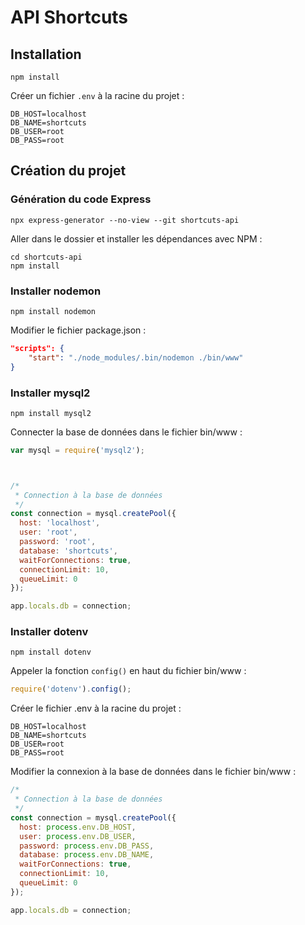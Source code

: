 # API Shortcuts

## Installation

```shell
npm install
```

Créer un fichier `.env` à la racine du projet :

```dotenv
DB_HOST=localhost
DB_NAME=shortcuts
DB_USER=root
DB_PASS=root
```

## Création du projet

### Génération du code Express

```shell
npx express-generator --no-view --git shortcuts-api
```

Aller dans le dossier et installer les dépendances avec NPM :

```shell
cd shortcuts-api
npm install
```

### Installer nodemon

```shell
npm install nodemon
```

Modifier le fichier package.json :

```json
"scripts": {
    "start": "./node_modules/.bin/nodemon ./bin/www"
}
```

### Installer mysql2

```shell
npm install mysql2
```

Connecter la base de données dans le fichier bin/www :

```javascript
var mysql = require('mysql2');



/*
 * Connection à la base de données
 */
const connection = mysql.createPool({
  host: 'localhost',
  user: 'root',
  password: 'root',
  database: 'shortcuts',
  waitForConnections: true,
  connectionLimit: 10,
  queueLimit: 0
});

app.locals.db = connection;
```

### Installer dotenv

```shell
npm install dotenv
```

Appeler la fonction `config()` en haut du fichier bin/www :

```javascript
require('dotenv').config();
```

Créer le fichier .env à la racine du projet :

```dotenv
DB_HOST=localhost
DB_NAME=shortcuts
DB_USER=root
DB_PASS=root
```

Modifier la connexion à la base de données dans le fichier bin/www :

```javascript
/*
 * Connection à la base de données
 */
const connection = mysql.createPool({
  host: process.env.DB_HOST,
  user: process.env.DB_USER,
  password: process.env.DB_PASS,
  database: process.env.DB_NAME,
  waitForConnections: true,
  connectionLimit: 10,
  queueLimit: 0
});

app.locals.db = connection;
```
